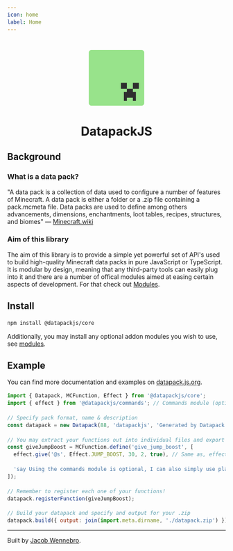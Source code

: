 ```yaml
---
icon: home
label: Home
---
```


#

<div align="center">
  <a href="https://datapack.js.org">
    <img alt="Datapack.js logo" src="./static/logo.svg" width="128">
  </a>
  <h1>DatapackJS</h1>
</div>

## Background

### What is a data pack?

"A data pack is a collection of data used to configure a number of features of Minecraft. A data pack is either a folder or a .zip file containing a pack.mcmeta file. Data packs are used to define among others advancements, dimensions, enchantments, loot tables, recipes, structures, and biomes" &mdash; [Minecraft.wiki](https://minecraft.wiki/w/Data_pack)

### Aim of this library

The aim of this library is to provide a simple yet powerful set of API's used to build high-quality Minecraft data packs in pure JavaScript or TypeScript. It is modular by design, meaning that any third-party tools can easily plug into it and there are a number of offical modules aimed at easing certain aspects of development. For that check out [Modules](/modules).

## Install

```sh
npm install @datapackjs/core
```

Additionally, you may install any optional addon modules you wish to use, see [modules](/modules).

## Example

You can find more documentation and examples on [datapack.js.org](https://datapack.js.org).

```js
import { Datapack, MCFunction, Effect } from '@datapackjs/core';
import { effect } from '@datapackjs/commands'; // Commands module (optional)

// Specify pack format, name & description
const datapack = new Datapack(88, 'datapackjs', 'Generated by Datapack.js');

// You may extract your functions out into individual files and export them, very handy!
const giveJumpBoost = MCFunction.define('give_jump_boost', [
  effect.give('@s', Effect.JUMP_BOOST, 30, 2, true), // Same as, effect give @s minecraft:jump_boost 30 2 true

  'say Using the commands module is optional, I can also simply use plain strings!',
]);

// Remember to register each one of your functions!
datapack.registerFunction(giveJumpBoost);

// Build your datapack and specify and output for your .zip
datapack.build({ output: join(import.meta.dirname, './datapack.zip') });
```

<hr>

Built by [Jacob Wennebro](https://www.github.com/jacobwennebro).
